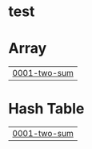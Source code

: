 # test


# Array
|  |
| ------- |
| [0001-two-sum](https://github.com/datascienceduniya/test/tree/master/0001-two-sum) |
# Hash Table
|  |
| ------- |
| [0001-two-sum](https://github.com/datascienceduniya/test/tree/master/0001-two-sum) |